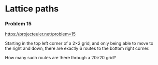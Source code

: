 # Lattice paths

### Problem 15

https://projecteuler.net/problem=15

Starting in the top left corner of a 2×2 grid, and only being able to
move to the right and down, there are exactly 6 routes to the bottom
right corner.

How many such routes are there through a 20×20 grid?
